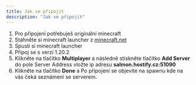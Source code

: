 ```yaml
---
title: Jak se připojit
description: "Jak se připojit"
---
```


 1. Pro připojení potřebuješ originální minecraft 
 2. Stáhněte si minecraft launcher z [minecraft.net](https://minecraft.net)
 3. Spusti si minecraft launcher
 4. Připoj se s verzí 1.20.2
 5. Klikněte na tlačítko **Multiplayer** a následně stiskněte tlačítko **Add Server** do pole Server Address vložte ip adresu **salmon.hostify.cz:51090**
 6. Klikněte na tlačítko **Done** a Po připojení se objevíte na spawnu kde na vás čeká seznámení se serverem.